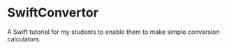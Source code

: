 # SwiftConvertor
A Swift tutorial for my students to enable them to make simple conversion calculators.
